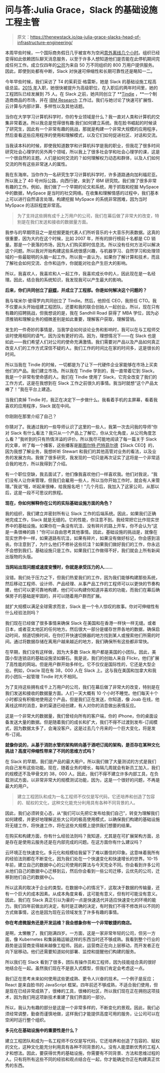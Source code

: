 # 问与答:Julia Grace，Slack 的基础设施工程主管

> 原文：<https://thenewstack.io/qa-julia-grace-slacks-head-of-infrastructure-engineering/>

本周早些时候，一个国际商务假日几乎被宣布为空闲[意外离线几个小时](https://www.computerworld.com/article/3285714/collaboration/slack-outage-causes-disruption-but-highlights-importance-of-team-chat.html)。组织已经变得如此依赖团队聊天消息服务，以至于许多人想知道他们是否能在此停机期间完成任何工作。成立仅四年的[公司](https://slack.com/about)为来自 50 万不同组织的 800 万用户提供服务。因此，即使到处都有中断，Slack 对快速可伸缩性和长期可靠性还是略知一二。

今年早些时候，我们采访了 T4 的茱莉亚·格雷斯，她是 Slack 的基础设施工程高级总监。[2015 年](https://www.linkedin.com/in/juliagrace/)入职，她很快被提升为高级职位，在入职后的两年时间里，她的工程团队已经发展到 75 人。在 Slack 之前，她共同创立了 **[Tindie](https://www.tindie.com/) ，**一个制造商商品的市场，并在 [IBM Research](http://www.research.ibm.com/) 工作过。我们与她讨论了快速可扩展性、云计算与内部计算、多样性以及其他话题。

当你在大学学习计算机科学时，你的专业领域是什么？我一直对人类和计算机的交集非常着迷。所以我总是觉得很有趣:我们如何建立系统。我在脸书崛起的时候读了研究生，因此有一个非常有趣的挑战，那就是构建一个非常大规模的应用程序，然后查看这些应用程序的使用和理解模式，以及它们如何促进社区、对话和交流。

当我读本科的时候，即使我知道数学和计算机科学是我的职业，但我花了很多时间研究社会心理学的另外两个领域，所以我上了很多社会学和社会心理学的课，这是一个很自然的主题。人们是如何交流的？如何理解权力动态和群体，以及人们如何交流的所有这些非常迷人的属性。

我在东海岸。当你作为一名研究生学习计算机科学时，许多道路通向加利福尼亚。所以我上了 40 号州际公路，向西行驶，来到了 IBM 研究院。我们做了很多非常有趣的工作。例如，我们做了一个早期的论文和系统，用于抓取和挖掘 MySpace 中的数据，MySpace 是当时的社交网络。在收集和理解情感的过程中，我们基本上可以进行自然语言处理。构建挖掘 MySpace 的系统非常困难，因为当时 MySpace 的活跃程度非常高。

> 为了支持这些拥有成千上万用户的公司，我们在幕后做了非常大的改变，特别是在我们发送和接收的数据量方面。

我参与的早期项目之一是挖掘更能代表人们所听音乐的十大音乐列表数据。这真的很重要，因为大约在这个时候，比如 2007 年，所有的排行榜前十名都是 CD 销量。那是一个衰落的市场，因为人们购买即时信息流。所以没有任何方法可以解决这个问题。所以我对开始构建这些系统很感兴趣，与机器学习、自然学习和处理领域的一些最聪明的头脑一起工作。所以我一直认为，如果你了解计算和技术，而且了解社会如何交流、合作和运作，你就能对社会产生巨大的影响。

所以，我喜欢人，我喜欢和人一起工作，我喜欢成长中的人，因此现在是一名经理。因此，结合我的系统知识，我发现我可以产生最大的影响。

**后来，你们共同创立了[庭蝶](https://www.tindie.com/)，并成立了工程部。你是如何解决这个问题的？**

我与埃米尔·彼得罗内共同创立了 Tindie。然后，他担任 CEO，我担任 CTO。我不仅要从头开始组建工程团队，还要和我的联合创始人一起创业。所以，现在只有有趣的招聘挑战，但我想说的是，我在 Sandhill Road 获得了 MBA 学位，因为必须推销和理解业务的细微差别是如此重要，理解客户获取，理解营销。

发生的一件奇妙的事情是，当我学会如何谈论业务和影响时，我可以在与工程师交谈时使用相同的语气，因为没有更好的词。因为，理想情况下——在 Slack 也是如此——我们希望人们对公司的使命充满激情。我们需要对产品以及产品如何真正改变人们的工作方式深信不疑的人。我们工作的时间比在家的时间多，这是很长的时间。

所以当我在 Tindie 的时候，一切都是为了让下一代硬件企业家能够在市场上买卖他们的产品。我们建立市场。所以我在 Tindie 学到的，我一直带着它到 Slack，我是一个非常有使命感的人。我们在 Tindie 使用了 Slack，它完全改变了我们的工作方式，这是在我想到在 Slack 工作之前很久的事情。我当时就想“这个产品太棒了！”我在平台上建造。

当我们卖掉 Tindie 时，我正在决定下一步做什么。我看着手机的主屏幕，看着我喜欢的应用程序，Slack 就在中间。

你刚刚在那里介绍了自己？

你猜对了。我通过我的一些导师认识了这里的一些人，我第一次去问我的导师“你对 Slack 有什么看法？我只从一个产品上了解它，你从文化角度，从公司角度怎么看？”我听到的只有热情洋溢的评价。所以我尽可能地阅读了每一篇关于 Slack 的文章，听了每一个播客，这些播客是[斯图尔特·巴特菲尔德](https://twitter.com/stewart)【Slack CEO】的，因为我想了解业务，我想听听 Stewart 和我们的其他高管对业务的看法，以及业务的发展方向。我做了很多研究，我发现的一切只是再次证实了这将是一个非常适合我的地方，所以我得到了介绍。

有一个职位空缺，我去面试了，他们像我喜欢他们一样喜欢我。他们对我说，“我们没有人让你来管理，但我们会雇用一些人，所以当你开始工作时，就会有人来管理。”我说“哦，听起来很棒，给我报名吧！”几个月后，我加入了这家公司，从那以后，这是一段不可思议的旅程。

**现在，你如何解释你在公司的实际基础设施方面的角色？**

我的组织，我们建立并密封所有让 Slack 工作的后端系统。因此，如果我们正确地完成工作，Slack 就是无缝的。它的性能，你注意不到。我经常把它比作现实世界中的基础设施。如果你在一条没有坑洼、没有碎片的路上开车，你不会认为“这是一条很棒的路！”你可以自由思考其他事情。因此，基础设施的挑战是，就像在现实世界中一样，如果道路有坑洼，如果有碎片，如果没有做好标记，你会感到沮丧。你注意到了，为什么他们不修补这些坑洼？如果我们做好我们的工作，你永远不会想到我们，基础设施只是工作。如果我们工作做得不好，我们就会上所有新闻出版物的头版。

**当网站出现问题或速度变慢时，你就是承受压力的人……**

没错。我们处于压力之下，但我们热爱我们的工作，因为我们能够构建那些系统，然后移动工程师、设计师、产品经理、从事产品工作的工程师可以以更快的节奏构建，他们可以更可靠地构建，他们可以构建你知道并喜欢的功能，而我们在幕后确保房子的基础是牢固的，并可以随着用户群而扩展。

就扩大规模以满足全球需求而言，Slack 是一个令人惊叹的故事。你对可伸缩性有什么经验法则吗？

我们现在已经做了很多事情来确保 Slack 在美国和在香港一样快一样无缝。或者日本，或者亚太地区的任何地方。然后很大一部分是缓存世界各地的数据，确保启动时间，频道切换时间，在你打开快速切换器的地方找到某人或搜索他们所需的时间。通过将数据存储在离用户越来越近的地方，我们确保所有这些都非常快。

在早期，我们没有这样做，因为大多数 Slack 用户都是美国的小团队。因此，美国小型连锁店的基础设施坚如磐石。我是说，我们的创始人来自 Flickr。他们扩展了高性能的网站。但是用户群开始多样化。它不仅仅是国际性的，它还是大型企业。例如，Oracle 现在有 38，000 人在 Slack 上。这与我在美国和加拿大和我的小团队一起管理 Tindie 时大不相同。

为了支持这些拥有成千上万用户的公司，我们在幕后做了非常大的改变，特别是在我们发送和接收的数据量方面。人们一天大概有 10 个小时不睡觉。他们每天十个小时都没有积极地使用这个产品，但是我们正在发送，你知道，像 Joab 在线，他离线这样的消息，新的渠道已经创建，有人对你的消息做出表情反应。

这是一个非常大的数据量，我们曾经向所有的客户端，你的 iPhone，你的桌面设备发送大量的数据。但是随着我们的成长和扩大，我们不得不过渡到发布-订阅模式，因为数据太多了，会淹没客户。这是过去几个月来的一个巨大变化，将是发布-订阅。

**就像你说的，从基于消防水管的架构转向基于酒吧订阅的架构，是否存在某种文化挑战？高度可伸缩性带来了不同的思维方式吗？**

在 Slack 的早期，我们是产品的最大用户。所以我们做了大量测试的方式是我们向自己发布这些功能。现在，随着业务的增长，每隔几周就会有新员工加入，我们的规模还不及甲骨文的 38，000 人。因此，我们不得不建立许多内部工具，在负载测试方面，以非常非常大的规模测试功能，因为，这是一个很好的问题，不再是最大的用户。

> 建立工程团队和成为一名工程师不仅仅是写代码，它还培养和创造了包容的、赋权的文化，这种文化能充分利用具有各种不同背景的人。

因此，我们必须转变心态，从“我们可以先把它发布给我们自己”，转变为理解我们如何建模，并更好地理解这些大公司的极高使用模式，以确保我们构建的基础设施将无缝工作，将快速工作，将在这些大规模上提供我们想要的结果。

在购买和构建方面，你有什么经验法则吗？我知道，尤其是在可扩展架构方面，总是存在是使用云服务还是在内部完成的问题。在这方面你有什么建议吗？

云环境正在快速变化。多元化和规模给我留下了难以置信的印象。这意味着我所有的经验法则都在不断变化，因为我们处在一个快速变化和快速增长的世界。10-15 年前，建立自己的数据中心的公司使用的算法与今天完全不同。你会看到许多公司从他们自己的数据中心迁移到云，然后你会看到一些公司迁移，云优先的公司，迁移到他们自己的数据中心。

所以这真的取决于企业的类型。在数据中心的情况下，这取决于数据的传输量，还有一个巨大的成本因素。从成本角度来看，这可能有意义，但有时可能没有意义。因此，我们在 Slack 真正引以为豪的一点是快速迭代并适应快速变化的环境的能力。我们四年前做出的决定，有时是正确的决定，有时我们不得不修改并以不同的方式做事情，这也是因为现在云领域发生了许多有趣的事情。

**你在考虑微服务还是开发运维？我会想象你有一个非常敏捷的商店。**

是啊，太懒散了，我们刚满四岁。一方面，这是一家非常年轻的公司，但另一方面，像 Kubernetes 和集装箱运输这样的东西当时还不够成熟。我看到整个行业的趋势是运营商变得越来越像工程师。因此，运营商正在向上层移动，而开发者正在向下层移动。他们还需要知道如何部署、监控和提醒他们构建的服务。

所以我们在 Slack 看到了很多，团队有操作员和工程师，因为技能组合真的很好地结合在一起。虽然我们现在不是嵌入式模型，但我们肯定会考虑这一点。

我们正在思考未来如何使用这些更成熟、更令人兴奋的技术。一个例子是反应；React 是来自脸书的 JavaScript 框架。四年前还不够成熟，不适合我们使用，但是现在已经非常成熟了，很棒的工具，很棒的社区，所以我们现在正在拥抱这项技术，因为我们用这项新技术重建了我们界面的一部分。

所以，我认为有趣的部分是这是一个非常多样的，不断变化的景观。因此，我们必须经常调整，勤奋而谨慎地做，这样我们才能提供高度可用的服务，让公司可以在空闲时运行整个组织。

**多元化在基础设施中的重要性是什么？**

建立工程团队和成为一名工程师不仅仅是写代码，它还培养和创造了包容的、赋权的文化，这种文化能充分利用具有各种不同背景的人。没有人能垄断优秀的工程人才和想法。因此，要获得优秀的基础设施，你需要有不同背景、方法和思维过程的人。只有将所有这些不同的经验和观点结合在一起，你才能确定你正在构建真正优秀的东西。

<svg viewBox="0 0 68 31" version="1.1" xmlns:xlink="http://www.w3.org/1999/xlink"><title>Group</title> <desc>Created with Sketch.</desc></svg>